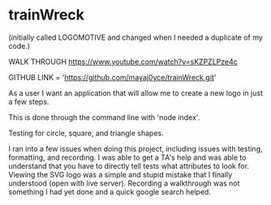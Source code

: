 # trainWreck
(initially called LOGOMOTIVE and changed when I needed a duplicate of my code.)

WALK THROUGH 
https://www.youtube.com/watch?v=sKZPZLPze4c 


GITHUB LINK = 'https://github.com/mayaj0yce/trainWreck.git'


As a user I want an application that will allow me to create a new logo in just a few steps.

This is done through the command line with 'node index'.

Testing for circle, square, and triangle shapes. 


I ran into a few issues when doing this project, including issues with testing, formatting, and recording.
I was able to get a TA's help and was able to understand that you have to directly tell tests what attributes to look for.
Viewing the SVG logo was a simple and stupid mistake that I finally understood (open with live server).
Recording a walkthrough was not something I had yet done and a quick google search helped.



